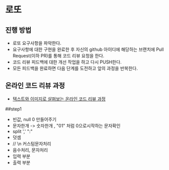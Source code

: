 # 로또
## 진행 방법
* 로또 요구사항을 파악한다.
* 요구사항에 대한 구현을 완료한 후 자신의 github 아이디에 해당하는 브랜치에 Pull Request(이하 PR)를 통해 코드 리뷰 요청을 한다.
* 코드 리뷰 피드백에 대한 개선 작업을 하고 다시 PUSH한다.
* 모든 피드백을 완료하면 다음 단계를 도전하고 앞의 과정을 반복한다.

## 온라인 코드 리뷰 과정
* [텍스트와 이미지로 살펴보는 온라인 코드 리뷰 과정](https://github.com/next-step/nextstep-docs/tree/master/codereview)



##step1
* 빈값, null  0 만들어주기
* 문자한개 -> 숫자한개 , "01" 처럼 0으로시작하는 문자확인
* split ',' ":"
* 덧셈
* // \n 커스텀문자처리
* 음수처리, 문자처리 
* 입력 부분
* 출력 부분